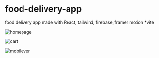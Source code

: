 # food-delivery-app
food delivery app made with React, tailwind, firebase, framer motion *vite

![homepage](https://user-images.githubusercontent.com/61586802/184869924-c35b9bb4-6798-4c3f-9073-53faff7f9afa.png)

![cart](https://user-images.githubusercontent.com/61586802/184871578-840ce67d-6066-4aa7-bb9d-03c8f3a1e13c.png)

![mobilever](https://user-images.githubusercontent.com/61586802/184869960-02261e2b-6eca-4c81-929d-01aa1ddcc59e.png)
